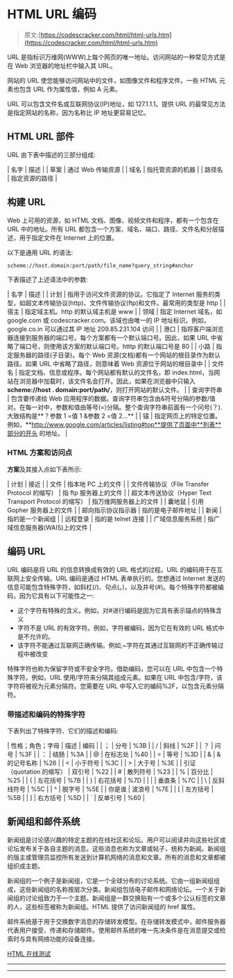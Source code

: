 # HTML URL 编码

> 原文:[https://codescracker.com/html/html-urls.htm](https://codescracker.com/html/html-urls.htm)

URL 是指标识万维网(WWW)上每个网页的唯一地址。访问网站的一种常见方式是在 Web 浏览器的地址栏中输入其 URL。

网站的 URL 使您能够访问网站中的文件，如图像文件和程序文件。一些 HTML 元素也包含 URL 作为属性值，例如 A 元素。

URL 可以包含文件名或互联网协议(IP)地址，如 127.1.1.1。提供 URL 的最常见方法是指定网站的名称，因为名称比 IP 地址更容易记忆。

## HTML URL 部件

URL 由下表中描述的三部分组成:

| 名字 | 描述 |
| 草案 | 通过 Web 传输资源 |
| 域名 | 指托管资源的机器 |
| 路径名 | 指定资源的路径 |

## 构建 URL

Web 上可用的资源，如 HTML 文档、图像、视频文件和程序，都有一个包含在 URL 中的地址。所有 URL 都包含一个方案、域名、端口、路径、文件名和分层描述，用于指定文件在 Internet 上的位置。

以下是通用 URL 的语法:

```
scheme://host.domain:port/path/file_name?query_string#anchor
```

下表描述了上述语法中的参数:

| 名字 | 描述 |
| 计划 | 指用于访问文件资源的协议。它指定了 Internet 服务的类型，如超文本传输协议(http)、文件传输协议(ftp)和文件。最常用的类型是 http |
| 宿主 | 指定域主机。http 的默认域主机是 www |
| 领域 | 指定 Internet 域名，如 google.com 或 codescracker.com。该域也由唯一的 IP 地址标识。例如，google.co.in 可以通过其 IP 地址 209.85.231.104 访问 |
| 港口 | 指将客户端浏览器连接到服务器的端口号。每个方案都有一个默认端口号。因此，如果 URL 中省略了端口号，则使用该方案的默认端口号。htttp 的默认端口号是 80 |
| 小路 | 指定服务器的路径(子目录)。每个 Web 资源(文档)都有一个网站的根目录作为默认路径。如果 URL 中省略了路径，则意味着 Web 资源位于网站的根目录中 |
| 文件名 | 指定文档、信息或程序。每个网站都有默认的文件名，即 index.html，当网站在浏览器中加载时，该文件名会打开。因此，如果在浏览器中只输入**scheme://host . domain:port/path/**，则打开网站的默认文件。 |
| 查询字符串 | 包含要传递给 Web 应用程序的数据。查询字符串包含由&符号分隔的参数/值对。在每一对中，参数和值由等号(=)分隔。整个查询字符串前面有一个问号(？).大致结构是**？参数 1 =值 1 &参数 2 =值 2...** |
| 锚 | 指定网页上的特定位置。例如，**http://www.google.com/articles/listing#top**提供了页面中**列表**部分的开头 的地址。 |

### HTML 方案和访问点

**方案**及其接入点如下表所示:

| 计划 | 接近 |
| 文件 | 指本地 PC 上的文件 |
| 文件传输协议（File Transfer Protocol 的缩写） | 指 ftp 服务器上的文件 |
| 超文本传送协议（Hyper Text Transport Protocol 的缩写） | 指万维网服务器上的文件 |
| 囊地鼠 | 引用 Gopher 服务器上的文件 |
| 邮向指示协议指示器 | 指的是电子邮件地址 |
| 新闻 | 指的是一个新闻组 |
| 远程登录 | 指的是 telnet 连接 |
| 广域信息服务系统 | 指广域信息服务器(WAIS)上的文件 |

## 编码 URL

URL 编码是将 URL 的信息转换成有效的 URL 格式的过程。URL 的编码用于在互联网上安全传输。URL 编码是通过 HTML 表单执行的。您想通过 Internet 发送的信息可能包含特殊字符，如斜杠(/)、句点(。)，以及井号(#)。每个特殊字符都被编码，因为它具有以下可能性之一:

*   这个字符有特殊的含义。例如，对#进行编码是因为它具有表示锚点的特殊含义
*   字符不是 URL 的有效字符。例如，<space>字符被编码，因为它在有效的 URL 格式中是不允许的。</space>
*   该字符不能通过互联网正确传输。例如,~字符在其通过互联网的不正确传输过程中被改变

特殊字符也称为保留字符或不安全字符。借助编码，您可以在 URL 中包含一个特殊字符。例如，URL 使用/字符来分隔其组成元素。如果在 URL 中包含/字符，该字符将被视为元素分隔符。您需要在 URL 中写入它的编码%2F，以包含元素分隔符。

### 带描述和编码的特殊字符

下表列出了特殊字符、它们的描述和编码:

| 性格；角色；字母 | 描述 | 编码 |
| ； | 分号 | %3B |
| / | 斜线 | %2F |
| ？ | 问号 | %3F |
| ： | 结肠 | %3A |
| @ | 在标志处 | %40 |
| = | 等号 | %3D |
| & | &的记号名称 | %26 |
| < | 小于符号 | %3C |
| > | 大于号 | %3E |
| 引证（quotation 的缩写） | 双引号 | %22 |
| # | 散列符号 | %23 |
| % | 百分比 | %25 |
| { | 左花括号 | %7B |
| } | 右花括号 | %7D |
| &#124; | 垂直条 | %7C |
| \ | 反斜线符号 | %5C |
| ^ | 脱字号 | %5E |
| 你是谁 | 波浪号 | %7E |
| [ | 左方括号 | %5B |
| ] | 右方括号 | %5D |
| ` | 反单引号 | %60 |

## 新闻组和邮件系统

新闻组是讨论感兴趣的特定主题的在线社区和论坛。用户可以阅读并向这些社区或论坛发布关于各自主题的消息。这些消息也称为文章或帖子，统称为新闻。新闻组的版主或管理员监控所有发送到计算机网络的消息和文章。所有的消息和文章都被组织成主题。

新闻组的一个例子是新闻组，它是一个全球分布的讨论系统。它由一组新闻组组成，这些新闻组的名称按层次分类。新闻组包括电子邮件和网络论坛。一个关于新闻组的讨论组致力于一个主题。新闻组是一群交换贴有一个或多个公认标签的文章的人，这些标签被称为新闻组。HTML 提供了访问新闻组的 href 属性。

邮件系统基于用于交换数字消息的存储转发模型。在存储转发模式中，邮件服务器代表用户接受、传递和存储邮件。使用邮件系统的唯一先决条件是在消息提交或检索时与具有网络功能的设备连接。

[HTML 在线测试](/exam/showtest.php?subid=4)

* * *

* * *